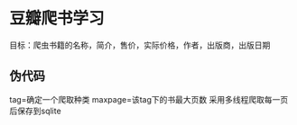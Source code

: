 # 豆瓣爬书学习

目标：爬虫书籍的名称，简介，售价，实际价格，作者，出版商，出版日期

## 伪代码

tag=确定一个爬取种类
maxpage=该tag下的书最大页数
采用多线程爬取每一页后保存到sqlite
